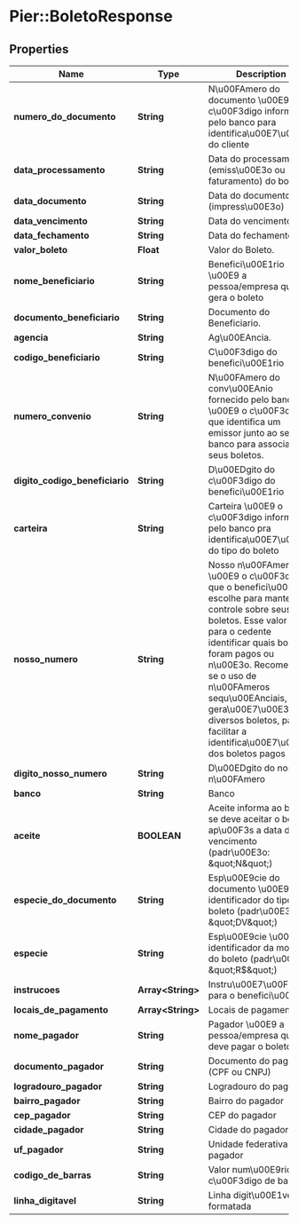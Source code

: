 # Pier::BoletoResponse

## Properties
Name | Type | Description | Notes
------------ | ------------- | ------------- | -------------
**numero_do_documento** | **String** | N\u00FAmero do documento \u00E9 o c\u00F3digo informado pelo banco para identifica\u00E7\u00E3o do cliente | [optional] 
**data_processamento** | **String** | Data do processamento (emiss\u00E3o ou faturamento) do boleto | [optional] 
**data_documento** | **String** | Data do documento (impress\u00E3o) | [optional] 
**data_vencimento** | **String** | Data do vencimento | [optional] 
**data_fechamento** | **String** | Data do fechamento | [optional] 
**valor_boleto** | **Float** | Valor do Boleto. | [optional] 
**nome_beneficiario** | **String** | Benefici\u00E1rio \u00E9 a pessoa/empresa que gera o boleto | [optional] 
**documento_beneficiario** | **String** | Documento do Beneficiario. | [optional] 
**agencia** | **String** | Ag\u00EAncia. | [optional] 
**codigo_beneficiario** | **String** | C\u00F3digo do benefici\u00E1rio | [optional] 
**numero_convenio** | **String** | N\u00FAmero do conv\u00EAnio fornecido pelo banco \u00E9 o c\u00F3digo que identifica um emissor junto ao seu banco para associar seus boletos. | [optional] 
**digito_codigo_beneficiario** | **String** | D\u00EDgito do c\u00F3digo do benefici\u00E1rio | [optional] 
**carteira** | **String** | Carteira \u00E9 o c\u00F3digo informado pelo banco pra identifica\u00E7\u00E3o do tipo do boleto | [optional] 
**nosso_numero** | **String** | Nosso n\u00FAmero \u00E9 o c\u00F3digo que o benefici\u00E1rio escolhe para manter controle sobre seus boletos. Esse valor serve para o cedente identificar quais boletos foram pagos ou n\u00E3o. Recomenda-se o uso de n\u00FAmeros sequ\u00EAnciais, na gera\u00E7\u00E3o de diversos boletos, para facilitar a identifica\u00E7\u00E3o dos boletos pagos | [optional] 
**digito_nosso_numero** | **String** | D\u00EDgito do nosso n\u00FAmero | [optional] 
**banco** | **String** | Banco | [optional] 
**aceite** | **BOOLEAN** | Aceite informa ao banco se deve aceitar o boleto ap\u00F3s a data de vencimento (padr\u00E3o: \&quot;N\&quot;) | [optional] 
**especie_do_documento** | **String** | Esp\u00E9cie do documento \u00E9 o identificador do tipo de boleto (padr\u00E3o: \&quot;DV\&quot;) | [optional] 
**especie** | **String** | Esp\u00E9cie \u00E9 o identificador da moeda do boleto (padr\u00E3o: \&quot;R$\&quot;) | [optional] 
**instrucoes** | **Array&lt;String&gt;** | Instru\u00E7\u00F5es para o benefici\u00E1rio | [optional] 
**locais_de_pagamento** | **Array&lt;String&gt;** | Locais de pagamento | [optional] 
**nome_pagador** | **String** | Pagador \u00E9 a pessoa/empresa que deve pagar o boleto | [optional] 
**documento_pagador** | **String** | Documento do pagador (CPF ou CNPJ) | [optional] 
**logradouro_pagador** | **String** | Logradouro do pagador | [optional] 
**bairro_pagador** | **String** | Bairro do pagador | [optional] 
**cep_pagador** | **String** | CEP do pagador | [optional] 
**cidade_pagador** | **String** | Cidade do pagador | [optional] 
**uf_pagador** | **String** | Unidade federativa do pagador | [optional] 
**codigo_de_barras** | **String** | Valor num\u00E9rico do c\u00F3digo de barras | [optional] 
**linha_digitavel** | **String** | Linha digit\u00E1vel formatada | [optional] 


